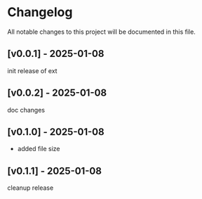 # Changelog

All notable changes to this project will be documented in this file.

## [v0.0.1] - 2025-01-08

init release of ext

## [v0.0.2] - 2025-01-08

doc changes

## [v0.1.0] - 2025-01-08

- added file size

## [v0.1.1] - 2025-01-08

cleanup release

